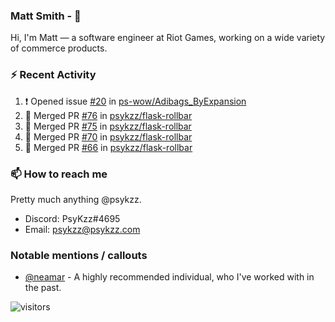 <!--
[![PsyKzz's github stats](https://github-readme-stats.vercel.app/api?username=psykzz&show_icons=true)](https://github.com/anuraghazra/github-readme-stats)
-->

### Matt Smith - 👋
Hi, I'm Matt — a software engineer at Riot Games, working on a wide variety of commerce products.

### ⚡ Recent Activity

<!--START_SECTION:activity-->
1. ❗️ Opened issue [#20](https://github.com/ps-wow/Adibags_ByExpansion/issues/20) in [ps-wow/Adibags_ByExpansion](https://github.com/ps-wow/Adibags_ByExpansion)
2. 🎉 Merged PR [#76](https://github.com/psykzz/flask-rollbar/pull/76) in [psykzz/flask-rollbar](https://github.com/psykzz/flask-rollbar)
3. 🎉 Merged PR [#75](https://github.com/psykzz/flask-rollbar/pull/75) in [psykzz/flask-rollbar](https://github.com/psykzz/flask-rollbar)
4. 🎉 Merged PR [#70](https://github.com/psykzz/flask-rollbar/pull/70) in [psykzz/flask-rollbar](https://github.com/psykzz/flask-rollbar)
5. 🎉 Merged PR [#66](https://github.com/psykzz/flask-rollbar/pull/66) in [psykzz/flask-rollbar](https://github.com/psykzz/flask-rollbar)
<!--END_SECTION:activity-->


### 📫 How to reach me

Pretty much anything @psykzz.

- Discord: PsyKzz#4695
- Email: psykzz@psykzz.com


### Notable mentions / callouts

 - [@neamar](https://github.com/neamar) - A highly recommended individual, who I've worked with in the past.


![visitors](https://visitor-badge.glitch.me/badge?page_id=psykzz/psykzz)


